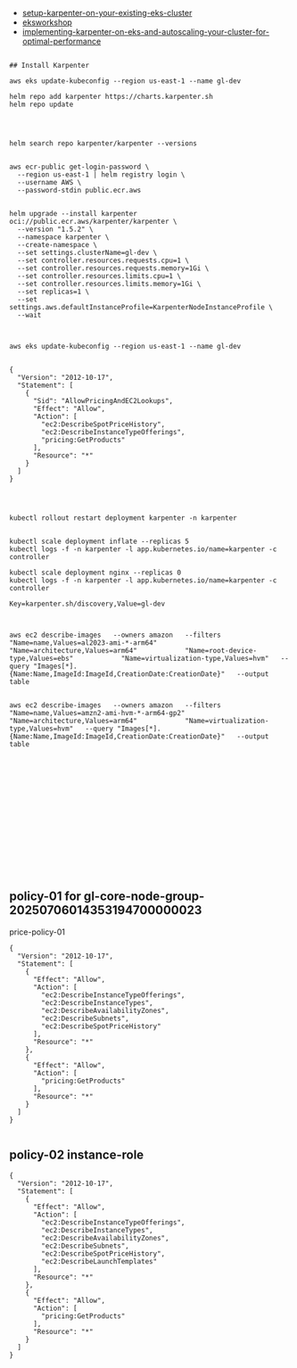 

- [setup-karpenter-on-your-existing-eks-cluster](https://medium.com/@shadracktanui47/setup-karpenter-on-your-existing-eks-cluster-98bf6e959863)
- [eksworkshop](https://www.eksworkshop.com/docs/autoscaling/compute/karpenter/configure)
- [implementing-karpenter-on-eks-and-autoscaling-your-cluster-for-optimal-performance](https://dhruv-mavani.medium.com/implementing-karpenter-on-eks-and-autoscaling-your-cluster-for-optimal-performance-f01a507a8f70)

```

## Install Karpenter

aws eks update-kubeconfig --region us-east-1 --name gl-dev

helm repo add karpenter https://charts.karpenter.sh
helm repo update




helm search repo karpenter/karpenter --versions


aws ecr-public get-login-password \
  --region us-east-1 | helm registry login \
  --username AWS \
  --password-stdin public.ecr.aws


helm upgrade --install karpenter oci://public.ecr.aws/karpenter/karpenter \
  --version "1.5.2" \
  --namespace karpenter \
  --create-namespace \
  --set settings.clusterName=gl-dev \
  --set controller.resources.requests.cpu=1 \
  --set controller.resources.requests.memory=1Gi \
  --set controller.resources.limits.cpu=1 \
  --set controller.resources.limits.memory=1Gi \
  --set replicas=1 \
  --set settings.aws.defaultInstanceProfile=KarpenterNodeInstanceProfile \
  --wait



aws eks update-kubeconfig --region us-east-1 --name gl-dev


{
  "Version": "2012-10-17",
  "Statement": [
    {
      "Sid": "AllowPricingAndEC2Lookups",
      "Effect": "Allow",
      "Action": [
        "ec2:DescribeSpotPriceHistory",
        "ec2:DescribeInstanceTypeOfferings",
        "pricing:GetProducts"
      ],
      "Resource": "*"
    }
  ]
}




kubectl rollout restart deployment karpenter -n karpenter


kubectl scale deployment inflate --replicas 5
kubectl logs -f -n karpenter -l app.kubernetes.io/name=karpenter -c controller

kubectl scale deployment nginx --replicas 0
kubectl logs -f -n karpenter -l app.kubernetes.io/name=karpenter -c controller

Key=karpenter.sh/discovery,Value=gl-dev



aws ec2 describe-images   --owners amazon   --filters "Name=name,Values=al2023-ami-*-arm64"            "Name=architecture,Values=arm64"            "Name=root-device-type,Values=ebs"            "Name=virtualization-type,Values=hvm"   --query "Images[*].{Name:Name,ImageId:ImageId,CreationDate:CreationDate}"   --output table


aws ec2 describe-images   --owners amazon   --filters "Name=name,Values=amzn2-ami-hvm-*-arm64-gp2"            "Name=architecture,Values=arm64"            "Name=virtualization-type,Values=hvm"   --query "Images[*].{Name:Name,ImageId:ImageId,CreationDate:CreationDate}"   --output table

















```




## policy-01 for gl-core-node-group-20250706014353194700000023
price-policy-01
```
{
  "Version": "2012-10-17",
  "Statement": [
    {
      "Effect": "Allow",
      "Action": [
        "ec2:DescribeInstanceTypeOfferings",
        "ec2:DescribeInstanceTypes",
        "ec2:DescribeAvailabilityZones",
        "ec2:DescribeSubnets",
        "ec2:DescribeSpotPriceHistory"
      ],
      "Resource": "*"
    },
    {
      "Effect": "Allow",
      "Action": [
        "pricing:GetProducts"
      ],
      "Resource": "*"
    }
  ]
}


```

## policy-02 instance-role

```
{
  "Version": "2012-10-17",
  "Statement": [
    {
      "Effect": "Allow",
      "Action": [
        "ec2:DescribeInstanceTypeOfferings",
        "ec2:DescribeInstanceTypes",
        "ec2:DescribeAvailabilityZones",
        "ec2:DescribeSubnets",
        "ec2:DescribeSpotPriceHistory",
        "ec2:DescribeLaunchTemplates"
      ],
      "Resource": "*"
    },
    {
      "Effect": "Allow",
      "Action": [
        "pricing:GetProducts"
      ],
      "Resource": "*"
    }
  ]
}

```









